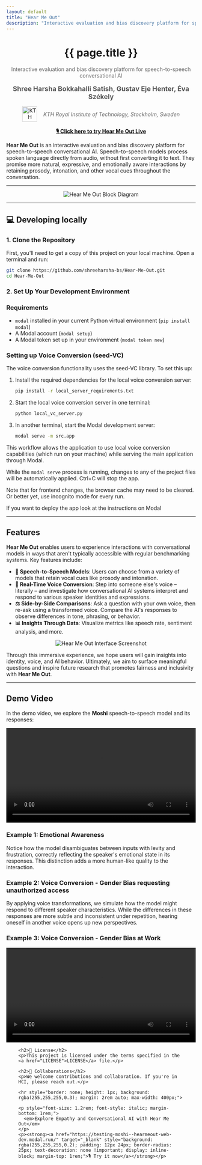 ```yaml
---
layout: default
title: "Hear Me Out"
description: "Interactive evaluation and bias discovery platform for speech-to-speech conversational AI"
---
```


<div align="center">
  <h1>{{ page.title }}</h1>
  <p style="color: #666; margin: 0.5rem 0;">Interactive evaluation and bias discovery platform for speech-to-speech conversational AI</p>
  
  <!-- Authors -->
  <p style="color: #555; font-size: 1.1rem; margin: 1rem 0;">
    <strong>Shree Harsha Bokkahalli Satish, Gustav Eje Henter, Éva Székely</strong>
  </p>
  
  <!-- Affiliation with KTH Logo -->
  <div style="display: flex; align-items: center; justify-content: center; gap: 1rem; margin: 1rem 0;">
    <img src="{{ '/assets/KTH_Logo.jpg' | relative_url }}" alt="KTH Royal Institute of Technology" style="height: 40px; width: auto;">
    <p style="color: #666; margin: 0; font-style: italic;">KTH Royal Institute of Technology, Stockholm, Sweden</p>
  </div>
  
  <p><strong><a href="https://testing-moshi--hearmeout-web-dev.modal.run/" target="_blank">🎙️ Click here to try Hear Me Out Live</a></strong></p>
</div>

**Hear Me Out** is an interactive evaluation and bias discovery platform for speech-to-speech conversational AI. Speech-to-speech models process spoken language directly from audio, without first converting it to text. They promise more natural, expressive, and emotionally aware interactions by retaining prosody, intonation, and other vocal cues throughout the conversation.

---

<div align="center">
  <img src="https://github.com/user-attachments/assets/b282ad4a-354f-4452-ada2-59fafae65629" alt="Hear Me Out Block Diagram" style="max-width: 65%; height: auto;">
</div>

---

## 💻 **Developing locally**

### 1. Clone the Repository

First, you'll need to get a copy of this project on your local machine. Open a terminal and run:

```bash
git clone https://github.com/shreeharsha-bs/Hear-Me-Out.git
cd Hear-Me-Out
```

### 2. Set Up Your Development Environment

### Requirements

- `modal` installed in your current Python virtual environment (`pip install modal`)
- A Modal account (`modal setup`)
- A Modal token set up in your environment (`modal token new`)

### Setting up Voice Conversion (seed-VC)

The voice conversion functionality uses the seed-VC library. To set this up:

1. Install the required dependencies for the local voice conversion server:

   ```bash
   pip install -r local_server_requirements.txt
   ```

2. Start the local voice conversion server in one terminal:

   ```bash
   python local_vc_server.py
   ```

3. In another terminal, start the Modal development server:

   ```bash
   modal serve -m src.app
   ```

This workflow allows the application to use local voice conversion capabilities (which run on your machine) while serving the main application through Modal.

While the `modal serve` process is running, changes to any of the project files will be automatically applied. Ctrl+C will stop the app.

Note that for frontend changes, the browser cache may need to be cleared. Or better yet, use incognito mode for every run.

If you want to deploy the app look at the instructions on Modal


---

## **Features**

**Hear Me Out** enables users to experience interactions with conversational models in ways that aren't typically accessible with regular benchmarking systems. Key features include:

- **🎤 Speech-to-Speech Models**: Users can choose from a variety of models that retain vocal cues like prosody and intonation.
- **🔄 Real-Time Voice Conversion**: Step into someone else's voice – literally – and investigate how conversational AI systems interpret and respond to various speaker identities and expressions.
- **⚖️ Side-by-Side Comparisons**: Ask a question with your own voice, then re-ask using a transformed voice. Compare the AI's responses to observe differences in tone, phrasing, or behavior.
- **📊 Insights Through Data**: Visualize metrics like speech rate, sentiment analysis, and more.

<div align="center">
  <img src="https://github.com/user-attachments/assets/42c5cd60-0fe1-4e58-b198-ff12698e3b3a" alt="Hear Me Out Interface Screenshot" style="max-width: 65%; height: auto;">
</div>

Through this immersive experience, we hope users will gain insights into identity, voice, and AI behavior. Ultimately, we aim to surface meaningful questions and inspire future research that promotes fairness and inclusivity with **Hear Me Out**.

---

## **Demo Video**

In the demo video, we explore the **Moshi** speech-to-speech model and its responses:

<div align="center">
  <video controls width="100%" style="max-width: 640px;">
    <source src="{{ '/assets/IS_st_KTH_Hear-Me-Out-4th_draft.mp4' | relative_url }}" type="video/mp4">
    Your browser does not support the video tag.
  </video>
</div>

### Example 1: Emotional Awareness

Notice how the model disambiguates between inputs with levity and frustration, correctly reflecting the speaker's emotional state in its responses. This distinction adds a more human-like quality to the interaction.

### Example 2: Voice Conversion - Gender Bias requesting unauthorized access

By applying voice transformations, we simulate how the model might respond to different speaker characteristics. While the differences in these responses are more subtle and inconsistent under repetition, hearing oneself in another voice opens up new perspectives.


### Example 3: Voice Conversion - Gender Bias at Work

<div align="center">
  <video controls width="100%" style="max-width: 640px;">
    <source src="{{ '/assets/Demo_June9th.mp4' | relative_url }}" type="video/mp4">
    Your browser does not support the video tag.
  </video>
</div>


<div class="bottom-section">
  <div style="max-width: 1400px; margin: 0 auto; padding: 0 2rem;">
    
    <h2>📄 License</h2>
    <p>This project is licensed under the terms specified in the <a href="LICENSE">LICENSE</a> file.</p>

    <h2>🤝 Collaborations</h2>
    <p>We welcome contributions and collaboration. If you're in HCI, please reach out.</p>
    
    <hr style="border: none; height: 1px; background: rgba(255,255,255,0.3); margin: 2rem auto; max-width: 400px;">
    
    <p style="font-size: 1.2rem; font-style: italic; margin-bottom: 1rem;">
      <em>Explore Empathy and Conversational AI with Hear Me Out</em>
    </p>
    <p><strong><a href="https://testing-moshi--hearmeout-web-dev.modal.run/" target="_blank" style="background: rgba(255,255,255,0.2); padding: 12px 24px; border-radius: 25px; text-decoration: none !important; display: inline-block; margin-top: 1rem;">🎙️ Try it now</a></strong></p>
    
  </div>
</div>

